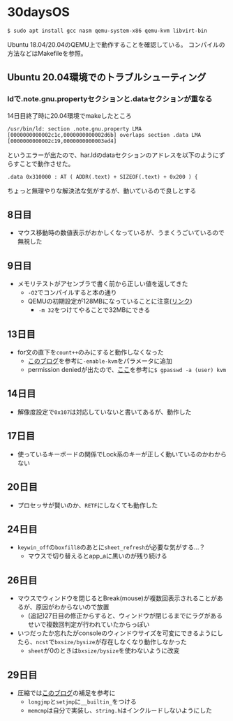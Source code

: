 # 30daysOS

```
$ sudo apt install gcc nasm qemu-system-x86 qemu-kvm libvirt-bin
```

Ubuntu 18.04/20.04のQEMU上で動作することを確認している。
コンパイルの方法などはMakefileを参照。

## Ubuntu 20.04環境でのトラブルシューティング

### ldで.note.gnu.propertyセクションと.dataセクションが重なる

14日目終了時に20.04環境でmakeしたところ
```
/usr/bin/ld: section .note.gnu.property LMA [0000000000002c1c,0000000000002d6b] overlaps section .data LMA [0000000000002c19,0000000000003ed4]
```
というエラーが出たので、har.ldのdataセクションのアドレスを以下のようにずらすことで動作させた。
```
.data 0x310000 : AT ( ADDR(.text) + SIZEOF(.text) + 0x200 ) {
```
ちょっと無理やりな解決法な気がするが、動いているので良しとする

## 8日目

- マウス移動時の数値表示がおかしくなっているが、うまくうごいているので無視した

## 9日目

- メモリテストがアセンブラで書く前から正しい値を返してきた
  - `-O2`でコンパイルすると本の通り
  - QEMUの初期設定が128MBになっていることに注意([リンク](https://wiki.gentoo.org/wiki/QEMU/Options#RAM))
    - `-m 32`をつけてやることで32MBにできる

## 13日目

- for文の直下を`count++`のみにすると動作しなくなった
  - [このブログ](https://wisteria0410ss.hatenablog.com/entry/2019/02/10/222931)を参考に`-enable-kvm`をパラメータに追加
  - permission deniedが出たので、[ここ](https://canal.idletime.be/qemu/ubuntu.html)を参考に`$ gpasswd -a (user) kvm`

## 14日目
- 解像度設定で`0x107`は対応していないと書いてあるが、動作した

## 17日目

- 使っているキーボードの関係でLock系のキーが正しく動いているのかわからない

## 20日目
- プロセッサが賢いのか、`RETF`にしなくても動作した

## 24日目
- `keywin_off`の`boxfill8`のあとに`sheet_refresh`が必要な気がする…？
  - マウスで切り替えるとapp_aに黒いのが残り続ける

## 26日目
- マウスでウィンドウを閉じるとBreak(mouse)が複数回表示されることがあるが、原因がわからないので放置
  - (追記)27日目の修正からすると、ウィンドウが閉じるまでにラグがあるせいで複数回判定が行われていたからっぽい
- いつだったか忘れたがconsoleのウィンドウサイズを可変にできるようにしたら、`ncst`で`bxsize/bysize`が存在しなくなり動作しなかった
  - `sheet`が0のときは`bxsize/bysize`を使わないように改変

## 29日目
- 圧縮では[このブログ](http://bttb.s1.valueserver.jp/wordpress/blog/2018/04/10/makeos-29/)の補足を参考に
  - `longjmp`と`setjmp`に`__builtin_`をつける
  - `memcmp`は自分で実装し、`string.h`はインクルードしないようにした

